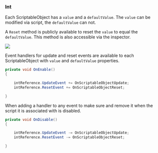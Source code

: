### Int

Each ScriptableObject has a `value` and a `defaultValue`. The `value` can be modified via script, the `defaultValue` can not.

A `Reset` method is publicly available to reset the `value` to equal the `defaultValue`. This method is also accessible via the inspector.

![](https://i.imgur.com/899tEuG.png)

Event handlers for update and reset events are available to each ScriptableObject with `value` and `defaultValue` properties.

```csharp
private void OnEnable()
{

    intReference.UpdateEvent += OnScriptableObjectUpdate;
    intReference.ResetEvent += OnScriptableObjectReset;

}
```

When adding a handler to any event to make sure and remove it when the script it is associated with is disabled.

```csharp
private void OnDisable()
{

    intReference.UpdateEvent -= OnScriptableObjectUpdate;
    intReference.ResetEvent -= OnScriptableObjectReset;

}
```

